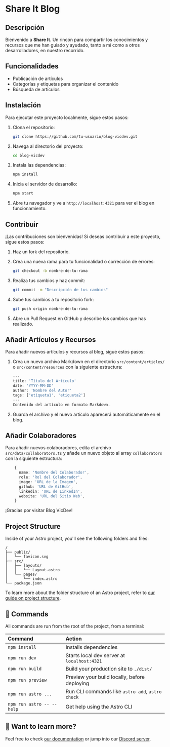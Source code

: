 # Share It Blog

## Descripción

Bienvenido a **Share It**. Un rincón para compartir los conocimientos y recursos que me han guiado y ayudado, tanto a mí como a otros desarrolladores, en nuestro recorrido.

## Funcionalidades

- Publicación de artículos
- Categorías y etiquetas para organizar el contenido
- Búsqueda de artículos

## Instalación

Para ejecutar este proyecto localmente, sigue estos pasos:

1. Clona el repositorio:

   ```bash
   git clone https://github.com/tu-usuario/blog-vicdev.git
   ```

2. Navega al directorio del proyecto:

   ```bash
   cd blog-vicdev
   ```

3. Instala las dependencias:

   ```bash
   npm install
   ```

4. Inicia el servidor de desarrollo:

   ```bash
   npm start
   ```

5. Abre tu navegador y ve a `http://localhost:4321` para ver el blog en funcionamiento.

## Contribuir

¡Las contribuciones son bienvenidas! Si deseas contribuir a este proyecto, sigue estos pasos:

1. Haz un fork del repositorio.
2. Crea una nueva rama para tu funcionalidad o corrección de errores:

   ```bash
   git checkout -b nombre-de-tu-rama
   ```

3. Realiza tus cambios y haz commit:

   ```bash
   git commit -m "Descripción de tus cambios"
   ```

4. Sube tus cambios a tu repositorio fork:

   ```bash
   git push origin nombre-de-tu-rama
   ```

5. Abre un Pull Request en GitHub y describe los cambios que has realizado.

## Añadir Artículos y Recursos

Para añadir nuevos artículos y recursos al blog, sigue estos pasos:

1. Crea un nuevo archivo Markdown en el directorio `src/content/articles/` o `src/content/resources` con la siguiente estructura:

   ```typescript
   ---
   title: 'Título del Artículo'
   date: 'YYYY-MM-DD'
   author: 'Nombre del Autor'
   tags: ['etiqueta1', 'etiqueta2']
   ---
   Contenido del artículo en formato Markdown.

   ```

2. Guarda el archivo y el nuevo artículo aparecerá automáticamente en el blog.

## Añadir Colaboradores

Para añadir nuevos colaboradores, edita el archivo `src/data/collaborators.ts` y añade un nuevo objeto al array `collaborators` con la siguiente estructura:

```typescript
    {
      name: 'Nombre del Colaborador',
      role: 'Rol del Colaborador',
      image: 'URL de la Imagen',
      github: 'URL de GitHub',
      linkedin: 'URL de LinkedIn',
      website: 'URL del Sitio Web',
    }
```

¡Gracias por visitar Blog VicDev!

## Project Structure

Inside of your Astro project, you'll see the following folders and files:

```text
/
├── public/
│   └── favicon.svg
├── src/
│   ├── layouts/
│   │   └── Layout.astro
│   └── pages/
│       └── index.astro
└── package.json
```

To learn more about the folder structure of an Astro project, refer to [our guide on project structure](https://docs.astro.build/en/basics/project-structure/).

## 🧞 Commands

All commands are run from the root of the project, from a terminal:

| Command                   | Action                                           |
| :------------------------ | :----------------------------------------------- |
| `npm install`             | Installs dependencies                            |
| `npm run dev`             | Starts local dev server at `localhost:4321`      |
| `npm run build`           | Build your production site to `./dist/`          |
| `npm run preview`         | Preview your build locally, before deploying     |
| `npm run astro ...`       | Run CLI commands like `astro add`, `astro check` |
| `npm run astro -- --help` | Get help using the Astro CLI                     |

## 👀 Want to learn more?

Feel free to check [our documentation](https://docs.astro.build) or jump into our [Discord server](https://astro.build/chat).
